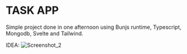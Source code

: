 # TASK APP 

Simple project done in one afternoon using Bunjs runtime, Typescript, Mongodb, Svelte and Tailwind. 

IDEA:
![Screenshot_2](https://github.com/vitalspace/app_task/assets/29004070/cd844665-4713-4777-941e-a646e1c2a3fa)
